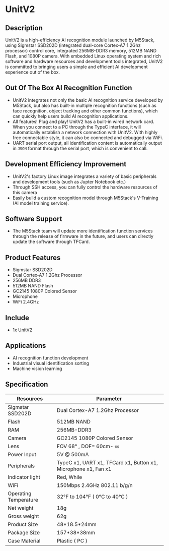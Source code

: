 # UnitV2

## Description

UnitV2 is a high-efficiency AI recognition module launched by M5Stack, using Sigmstar SSD202D (integrated dual-core Cortex-A7 1.2Ghz processor) control core, integrated 256MB-DDR3 memory, 512MB NAND Flash, and 1080P camera. With embedded Linux operating system and rich software and hardware resources and development tools integrated, UnitV2 is committed to bringing users a simple and efficient AI development experience out of the box.

## Out Of The Box AI Recognition Function

- UnitV2 integrates not only the basic AI recognition service developed by M5Stack, but also has built-in multiple recognition functions (such as face recognition, object tracking and other common functions), which can quickly help users build AI recognition applications.
- All features! Plug and play! UnitV2 has a built-in wired network card. When you connect to a PC through the TypeC interface, it will automatically establish a network connection with UnitV2. With highly free connectable style, it can also be connected and debugged via WiFi.
- UART serial port output, all identification content is automatically output in `JSON` format through the serial port, which is convenient to call.

## Development Efficiency Improvement

- UnitV2's factory Linux image integrates a variety of basic peripherals and development tools (such as Jupter Notebook etc.)
- Through SSH access, you can fully control the hardware resources of this camera
- Easily build a custom recognition model through M5Stack's V-Training (AI model training service).

## Software Support

- The M5Stack team will update more identification function services through the release of firmware in the future, and users can directly update the software through TFCard.

## Product Features

- Sigmstar SSD202D
- Dual Cortex-A7 1.2Ghz Processor
- 256MB DDR3
- 512MB NAND Flash
- GC2145 1080P Colored Sensor 
- Microphone
- WiFi 2.4GHz

## Include

- 1x UnitV2

## Applications

- AI recognition function development
- Industrial visual identification sorting
- Machine vision learning

## Specification

<table>
    <thead>
    <tr>
        <th>Resources</th>
        <th>Parameter</th>
    </tr>
    </thead>
   <tr>
      <td>Sigmstar SSD202D</td>
      <td>Dual Cortex-A7 1.2Ghz Processor</td>
   </tr>
   <tr>
      <td>Flash</td>
      <td>512MB NAND</td>
   </tr>
   <tr>
      <td>RAM</td>
      <td>256MB-DDR3</td>
   </tr>
   <tr>
      <td>Camera</td>
      <td>GC2145 1080P Colored Sensor </td>
   </tr>
   <tr>
      <td>Lens</td>
      <td>FOV 68° , DOF= 60cm- ∞</td>
   </tr>
   <tr>
      <td>Power Input</td>
      <td>5V @ 500mA</td>
   </tr>
   <tr>
      <td>Peripherals</td>
      <td>TypeC x1, UART x1, TFCard x1, Button x1, Microphone x1, Fan x1</td>
   </tr>
   <tr>
      <td>Indicator light</td>
      <td>Red, While</td>
   </tr>
   <tr>
      <td>WiFi</td>
      <td>150Mbps 2.4GHz 802.11 b/g/n</td>
   </tr>
   <tr>
      <td>Operating Temperature</td>
      <td>32°F to 104°F ( 0°C to 40°C )</td>
   </tr>
   <tr>
      <td>Net weight</td>
      <td>18g</td>
   <tr>
      <td>Gross weight</td>
      <td>62g</td>
   </tr>
   <tr>
      <td>Product Size</td>
      <td>48*18.5*24mm</td>
   </tr>
   <tr>
      <td>Package Size</td>
      <td>157*38*38mm</td>
   </tr>
   <tr>
      <td>Case Material</td>
      <td>Plastic ( PC )</td>
   </tr>
</table>


